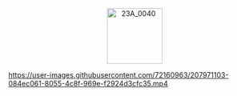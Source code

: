 
<div align="center">
<a href="https://romansokol.com" title="roman"><img src="https://romansokol.com/My project.png" height="111" alt="23A_0040"></a>
 
 </div>
 
https://user-images.githubusercontent.com/72160963/207971103-084ec061-8055-4c8f-969e-f2924d3cfc35.mp4 
